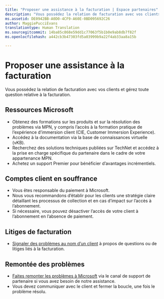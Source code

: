 ```yaml
---
title: "Proposer une assistance à la facturation | Espace partenaires"
description: "Vous possédez la relation de facturation avec vos clients et gérez toute question relative à la facturation."
ms.assetid: DE0942BB-A0D0-4CF9-A60E-0BD095692C26
author: MaggiePucciEvans
translationtype: Human Translation
ms.sourcegitcommit: 14ba85c868e59dd1c77063f5b1b0e9ab8db7f82f
ms.openlocfilehash: a442cb3b47303fd5a03999b9a22f4ab33aa8a15b

---
```


# Proposer une assistance à la facturation


Vous possédez la relation de facturation avec vos clients et gérez toute question relative à la facturation.

## <a href="" id="microsoftresources"></a>Ressources Microsoft


-   Obtenez des formations sur les produits et sur la résolution des problèmes via MPN, y compris l’accès à la formation pratique de l’expérience d’immersion client (CIE, Customer Immersion Experience).
-   Accédez à la documentation via la base de connaissances virtuelle (vKB).
-   Recherchez des solutions techniques publiées sur TechNet et accédez à la prise en charge spécifique du partenaire dans le cadre de votre appartenance&nbsp;MPN.
-   Achetez un support Premier pour bénéficier d’avantages incrémentiels.

## <a href="" id="delinquentcustomeraccounts"></a>Comptes client en souffrance


-   Vous êtes responsable du paiement à Microsoft.
-   Nous vous recommandons d’établir pour les clients une stratégie claire détaillant les processus de collection et en cas d’impact sur l’accès à l’abonnement.
-   Si nécessaire, vous pouvez désactiver l’accès de votre client à l’abonnement en l’absence de paiement.

## <a href="" id="billingdisputes"></a>Litiges de facturation


-   [Signaler des problèmes au nom d’un client](report-problems-on-behalf-of-a-customer.md) à propos de questions ou de litiges liés à la facturation.

## <a href="" id="escalatingissues"></a>Remontée des problèmes


-   [Faites remonter les problèmes à Microsoft](escalate-problems-to-microsoft.md) via le canal de support de partenaire si vous avez besoin de notre assistance.
-   Vous devez communiquer avec le client et fermer la boucle, une fois le problème résolu.

 

 






<!--HONumber=Nov16_HO4-->


